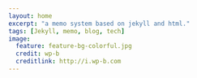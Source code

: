 ```yaml
---
layout: home
excerpt: "a memo system based on jekyll and html."
tags: [Jekyll, memo, blog, tech]
image:
  feature: feature-bg-colorful.jpg
  credit: wp-b
  creditlink: http://i.wp-b.com
---
```

